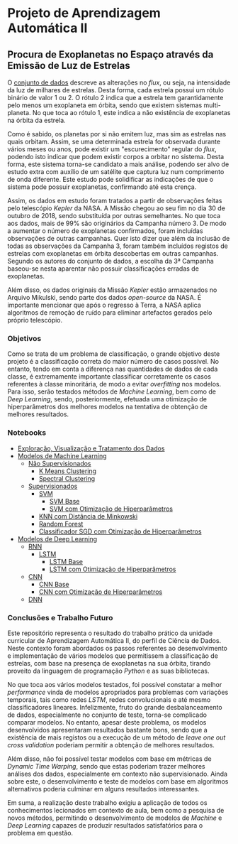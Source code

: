 # Projeto de Aprendizagem Automática II

## Procura de Exoplanetas no Espaço através da Emissão de Luz de Estrelas

O <a href="https://www.kaggle.com/keplersmachines/kepler-labelled-time-series-data">conjunto de dados</a> descreve as alterações no *flux*, ou seja, na intensidade da luz de milhares de estrelas. Desta forma, cada estrela possui um rótulo binário de valor 1 ou 2. O rótulo 2 indica que a estrela tem garantidamente pelo menos um exoplaneta em órbita, sendo que existem sistemas multi-planeta. No que toca ao rótulo 1, este indica a não existência de exoplanetas na órbita da estrela.

Como é sabido, os planetas por si não emitem luz, mas sim as estrelas nas quais orbitam. Assim, se uma determinada estrela for observada durante vários meses ou anos, pode existir um "escurecimento" regular do *flux*, podendo isto indicar que podem existir corpos a orbitar no sistema. Desta forma, este sistema torna-se candidato a mais análise, podendo ser alvo de estudo extra com auxílio de um satélite que captura luz num comprimento de onda diferente. Este estudo pode solidificar as indicações de que o sistema pode possuir exoplanetas, confirmando até esta crença.  

Assim, os dados em estudo foram tratados a partir de observações feitas pelo telescópio *Kepler* da NASA. A Missão chegou ao seu fim no dia 30 de outubro de 2018, sendo substituída por outras semelhantes. No que toca aos dados, mais de 99% são originários da Campanha número 3. De modo a aumentar o número de exoplanetas confirmados, foram incluídas observações de outras campanhas. Quer isto dizer que além da inclusão de todas as observações da Campanha 3, foram também incluídos registos de estrelas com exoplanetas em órbita descobertas em outras campanhas. Segundo os autores do conjunto de dados, a escolha da 3ª Campanha baseou-se nesta aparentar não possuir classificações erradas de exoplanetas.

Além disso, os dados originais da Missão *Kepler* estão armazenados no Arquivo Mikulski, sendo parte dos dados *open-source* da NASA. É importante mencionar que após o regresso à Terra, a NASA aplica algoritmos de remoção de ruído para eliminar artefactos gerados pelo próprio telescópio. 

### Objetivos

Como se trata de um problema de classificação, o grande objetivo deste projeto é a classificação correta do maior número de casos possível. No entanto, tendo em conta a diferença nas quantidades de dados de cada classe, é extremamente importante classificar corretamente os casos referentes à classe minoritária, de modo a evitar _overfitting_ nos modelos. Para isso, serão testados métodos de _Machine Learning_, bem como de _Deep Learning_, sendo, posteriormente, efetuada uma otimização de hiperparâmetros dos melhores modelos na tentativa de obtenção de melhores resultados. 

### Notebooks

* [Exploração, Visualização e Tratamento dos Dados](https://github.com/citoplasme/Automatic_Learning_2/blob/master/Modelos/EDA/eda.ipynb)
* [Modelos de Machine Learning](https://github.com/citoplasme/Automatic_Learning_2/tree/master/Modelos/ML/)
  * [Não Supervisionados](https://github.com/citoplasme/Automatic_Learning_2/tree/master/Modelos/ML/Nao_Supervisionados)
    * [K Means Clustering](https://github.com/citoplasme/Automatic_Learning_2/blob/master/Modelos/ML/Nao_Supervisionados/K_Means_Clustering/k_means.ipynb)
    * [Spectral Clustering](https://github.com/citoplasme/Automatic_Learning_2/blob/master/Modelos/ML/Nao_Supervisionados/Spectral_Clustering/spectral_clustering.ipynb)
  * [Supervisionados](https://github.com/citoplasme/Automatic_Learning_2/tree/master/Modelos/ML/Supervisionados)
    * [SVM](https://github.com/citoplasme/Automatic_Learning_2/tree/master/Modelos/ML/Supervisionados/SVM)
      * [SVM Base](https://github.com/citoplasme/Automatic_Learning_2/blob/master/Modelos/ML/Supervisionados/SVM/svm.ipynb)
      * [SVM com Otimização de Hiperparâmetros](https://github.com/citoplasme/Automatic_Learning_2/blob/master/Modelos/ML/Supervisionados/SVM/svm_otimizacao.ipynb)
    * [KNN com Distância de Minkowski](https://github.com/citoplasme/Automatic_Learning_2/blob/master/Modelos/ML/Supervisionados/KNN/Minkowski/knn_minkowski.ipynb)
    * [Random Forest](https://github.com/citoplasme/Automatic_Learning_2/blob/master/Modelos/ML/Supervisionados/Random_Forest/random_forest.ipynb) 
    * [Classificador SGD com Otimização de Hiperparâmetros](https://github.com/citoplasme/Automatic_Learning_2/blob/master/Modelos/ML/Supervisionados/SGDClassifier/sgdclassifier_otimizacao.ipynb)
* [Modelos de Deep Learning](https://github.com/citoplasme/Automatic_Learning_2/tree/master/Modelos/DL)
  * [RNN](https://github.com/citoplasme/Automatic_Learning_2/tree/master/Modelos/DL/RNN/)
    * [LSTM](https://github.com/citoplasme/Automatic_Learning_2/blob/master/Modelos/DL/RNN/LSTM)
      * [LSTM Base](https://github.com/citoplasme/Automatic_Learning_2/blob/master/Modelos/DL/RNN/LSTM/LSTM.ipynb)
      * [LSTM com Otimização de Hiperparâmetros](https://github.com/citoplasme/Automatic_Learning_2/blob/master/Modelos/DL/RNN/LSTM/lstm_otimizacao.ipynb)
  * [CNN](https://github.com/citoplasme/Automatic_Learning_2/blob/master/Modelos/DL/CNN)
    * [CNN Base](https://github.com/citoplasme/Automatic_Learning_2/blob/master/Modelos/DL/CNN/CNN.ipynb)
    * [CNN com Otimização de Hiperparâmetros](https://github.com/citoplasme/Automatic_Learning_2/blob/master/Modelos/DL/CNN/cnn_otimizacao.ipynb)
  * [DNN](https://github.com/citoplasme/Automatic_Learning_2/blob/master/Modelos/DL/DNN/DNN.ipynb)

### Conclusões e Trabalho Futuro

Este repositório representa o resultado do trabalho prático da unidade curricular de Aprendizagem Automática II, do perfil de Ciência de Dados. Neste contexto foram abordados os passos referentes ao desenvolvimento e implementação de vários modelos que permitissem a classificação de estrelas, com base na presença de exoplanetas na sua órbita, tirando proveito da linguagem de programação *Python* e as suas bibliotecas.

No que toca aos vários modelos testados, foi possível constatar a melhor *performance* vinda de modelos apropriados para problemas com variações temporais, tais como redes *LSTM*, redes convolucionais e até mesmo classificadores lineares. Infelizmente, fruto do grande desbalanceamento de dados, especialmente no conjunto de teste, torna-se complicado comparar modelos. No entanto, apesar deste problema, os modelos desenvolvidos apresentaram resultados bastante bons, sendo que a existência de mais registos ou a execução de um método de *leave one out cross validation* poderiam permitir a obtenção de melhores resultados. 

Além disso, não foi possível testar modelos com base em métricas de *Dynamic Time Warping*, sendo que estas poderiam trazer melhores análises dos dados, especialmente em contexto não supervisionado. Ainda sobre este, o desenvolvimento e teste de modelos com base em algoritmos alternativos poderia culminar em alguns resultados interessantes. 

Em suma, a realização deste trabalho exigiu a aplicação de todos os conhecimentos lecionados em contexto de aula, bem como a pesquisa de novos métodos, permitindo o desenvolvimento de modelos de *Machine* e *Deep Learning* capazes de produzir resultados satisfatórios para o problema em questão.

